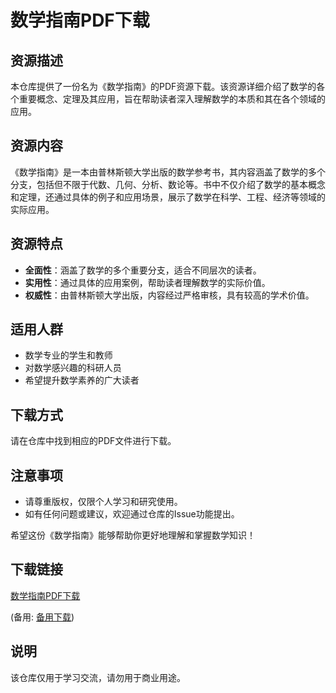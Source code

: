 # 数学指南PDF下载

## 资源描述

本仓库提供了一份名为《数学指南》的PDF资源下载。该资源详细介绍了数学的各个重要概念、定理及其应用，旨在帮助读者深入理解数学的本质和其在各个领域的应用。

## 资源内容

《数学指南》是一本由普林斯顿大学出版的数学参考书，其内容涵盖了数学的多个分支，包括但不限于代数、几何、分析、数论等。书中不仅介绍了数学的基本概念和定理，还通过具体的例子和应用场景，展示了数学在科学、工程、经济等领域的实际应用。

## 资源特点

- **全面性**：涵盖了数学的多个重要分支，适合不同层次的读者。
- **实用性**：通过具体的应用案例，帮助读者理解数学的实际价值。
- **权威性**：由普林斯顿大学出版，内容经过严格审核，具有较高的学术价值。

## 适用人群

- 数学专业的学生和教师
- 对数学感兴趣的科研人员
- 希望提升数学素养的广大读者

## 下载方式

请在仓库中找到相应的PDF文件进行下载。

## 注意事项

- 请尊重版权，仅限个人学习和研究使用。
- 如有任何问题或建议，欢迎通过仓库的Issue功能提出。

希望这份《数学指南》能够帮助你更好地理解和掌握数学知识！

## 下载链接
[数学指南PDF下载](https://pan.quark.cn/s/ac33f5f5a0e4) 

(备用: [备用下载](https://pan.baidu.com/s/1x9imuVjCTe5rX18JPjwyoA?pwd=1234))

## 说明

该仓库仅用于学习交流，请勿用于商业用途。

